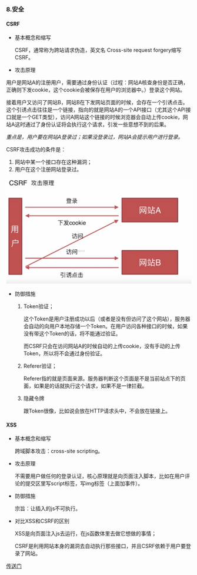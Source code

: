 ### 8.安全

#### CSRF

- 基本概念和缩写

    CSRF，通常称为跨站请求伪造，英文名 Cross-site request forgery缩写CSRF。

- 攻击原理

用户是网站A的注册用户，需要通过身份认证（过程：网站A核查身份是否正确，正确则下发cookie，这个cookie会被保存在用户的浏览器中。）登录这个网站。

接着用户又访问了网站B，网站B在下发网站页面的时候，会存在一个引诱点击。这个引诱点击往往是一个链接，指向的就是网站A的一个API接口（尤其这个API接口就是一个GET类型），访问A网站这个链接的时候浏览器会自动上传cookie，网站A这时通过了身份认证将会执行这个请求，引发一些意想不到的后果。

*重点是，用户要在网站A登录过；如果没登录过，网站A会提示用户进行登录。*

CSRF攻击成功的条件是：
1. 网站中某一个接口存在这种漏洞；
2. 用户在这个注册网站登录过。

![示例图](./imgs/CSRF.png)

- 防御措施
    1. Token验证；

        这个Token是用户注册成功以后（或者是没有但访问了这个网站），服务器会自动的向用户本地存储一个Token。在用户访问各种接口的时候，如果没有带这个Token的话，将不能通过验证。
        
        而CSRF只会在访问网站A的时候自动的上传cookie，没有手动的上传Token，所以将不会通过身份验证。

    2. Referer验证；

        Referer指的就是页面来源。服务器判断这个页面是不是当前站点下的页面，如果是的话就执行这个请求，如果不是一律拦截。

    3. 隐藏令牌

        跟Token很像，比如说会放在HTTP请求头中，不会放在链接上。

#### XSS

- 基本概念和缩写

    跨域脚本攻击：cross-site scripting。

- 攻击原理

    不需要用户做任何的登录认证，核心原理就是向页面注入脚本，比如在用户评论的提交区里写script标签，写img标签（上面加事件）。

- 防御措施

    宗旨：让插入的js不可执行。

- 对比XSS和CSRF的区别

    XSS是向页面注入js去运行，在js函数体里去做它想做的事情；

    CSRF是利用网站本身的漏洞去自动执行那些接口，并且CSRF依赖于用户要登录了网站。

[传送门](http://www.imocc.com/learn/812)

